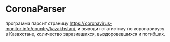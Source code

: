 # CoronaParser
программа парсит страницу https://coronavirus-monitor.info/country/kazakhstan/, и выводит статистику по коронавирусу в Казахстане, количество заразившихся, выздоровевшихся и погибших.
